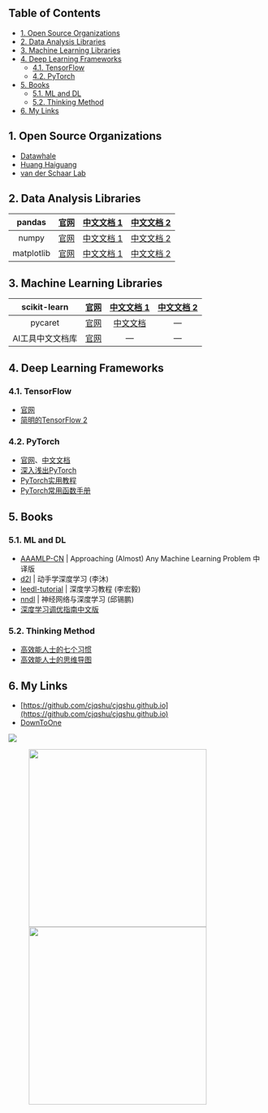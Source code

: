 <!-- # <center> # Awesome Resources </center> -->
<!-- omit in toc -->

## Table of Contents <!-- omit in toc -->

- [1. Open Source Organizations](#1-open-source-organizations)
- [2. Data Analysis Libraries](#2-data-analysis-libraries)
- [3. Machine Learning Libraries](#3-machine-learning-libraries)
- [4. Deep Learning Frameworks](#4-deep-learning-frameworks)
	- [4.1. TensorFlow](#41-tensorflow)
	- [4.2. PyTorch](#42-pytorch)
- [5. Books](#5-books)
	- [5.1. ML and DL](#51-ml-and-dl)
	- [5.2. Thinking Method](#52-thinking-method)
- [6. My Links](#6-my-links)


## 1. Open Source Organizations

- [Datawhale](https://github.com/datawhalechina)
- [Huang Haiguang](https://github.com/fengdu78)
- [van der Schaar Lab](https://github.com/vanderschaarlab/mlforhealthlabpub)


## 2. Data Analysis Libraries

<!-- table template
|     |     |     |
|:---:|:---:|:---:|
|     |     |     |

<br> 表示换行, br(break)
-->

|   pandas   | [官网](https://pandas.pydata.org/) | [中文文档 1](https://pandas.github.net.cn/) |    [中文文档 2](https://www.pypandas.cn/)    |
|:----------:|:----------------------------------:|:-------------------------------------------:|:--------------------------------------------:|
|   numpy    |     [官网](https://numpy.org/)     |      [中文文档 1](https://numpy.net/)       |   [中文文档 2](https://www.numpy.org.cn/)    |
| matplotlib |  [官网](https://matplotlib.org/)   |    [中文文档 1](https://matplotlib.net/)    | [中文文档 2](https://www.matplotlib.org.cn/) |


## 3. Machine Learning Libraries

|   scikit-learn   | [官网](https://scikit-learn.org/) |      [中文文档 1](https://scikit-learn.cn/)      | [中文文档 2](https://scikitlearn.com.cn/) |
|:----------------:|:---------------------------------:|:------------------------------------------------:|:-----------------------------------------:|
|     pycaret      |   [官网](https://pycaret.org/)    | [中文文档](http://www.aidoczh.com/docs/pycaret/) |                     —                     |
| AI工具中文文档库 |  [官网](http://www.aidoczh.com/)  |                        —                         |                     —                     |


## 4. Deep Learning Frameworks

### 4.1. TensorFlow

- [官网](https://www.tensorflow.org/?hl=zh-cn)
- [简明的TensorFlow 2](https://tf.wiki/zh_hans/)


### 4.2. PyTorch

- [官网](https://pytorch.org/)、[中文文档](https://pytorch-cn.readthedocs.io/)
- [深入浅出PyTorch](https://datawhalechina.github.io/thorough-pytorch/)
- [PyTorch实用教程](https://tingsongyu.github.io/PyTorch-Tutorial-2nd/)
- [PyTorch常用函数手册](https://cjqshu.github.io/books/Pytorch常用函数手册.pdf)


## 5. Books

### 5.1. ML and DL
- [AAAMLP-CN](https://ytzfhqs.github.io/AAAMLP-CN/) \| Approaching (Almost) Any Machine Learning Problem 中译版
- [d2l](https://zh-v2.d2l.ai/) \| 动手学深度学习 (李沐)
- [leedl-tutorial](https://cjqshu.github.io/books/LeeDL_Tutorial.pdf) \| 深度学习教程 (李宏毅)
- [nndl](https://nndl.github.io/nndl-book.pdf) \| 神经网络与深度学习 (邱锡鹏)
- [深度学习调优指南中文版](https://cjqshu.github.io/books/深度学习调参指南中文版.pdf)

### 5.2. Thinking Method

- [高效能人士的七个习惯](https://cjqshu.github.io/books/高效能人士的七个习惯_30周年纪念版.pdf)
- [高效能人士的思维导图](https://cjqshu.github.io/books/高效能人士的思维导图_席音.pdf)


## 6. My Links
<!-- Other Links -->
<!-- GitHub repository link (URL) -->
- [https://github.com/cjqshu/cjqshu.github.io](https://github.com/cjqshu/cjqshu.github.io)
- [DownToOne](https://xydh.fun/cjq125)

![](http://github-profile-summary-cards.vercel.app/api/cards/profile-details?username=cjqshu&theme=default)

<figure class="third">
    <img src="http://github-profile-summary-cards.vercel.app/api/cards/stats?username=cjqshu&theme=default" width="350"/><img src="http://github-profile-summary-cards.vercel.app/api/cards/productive-time?username=cjqshu&theme=default&utcOffset=8" width="350"/>
</figure>

<!-- https://github-profile-summary-cards.vercel.app/demo.html -->